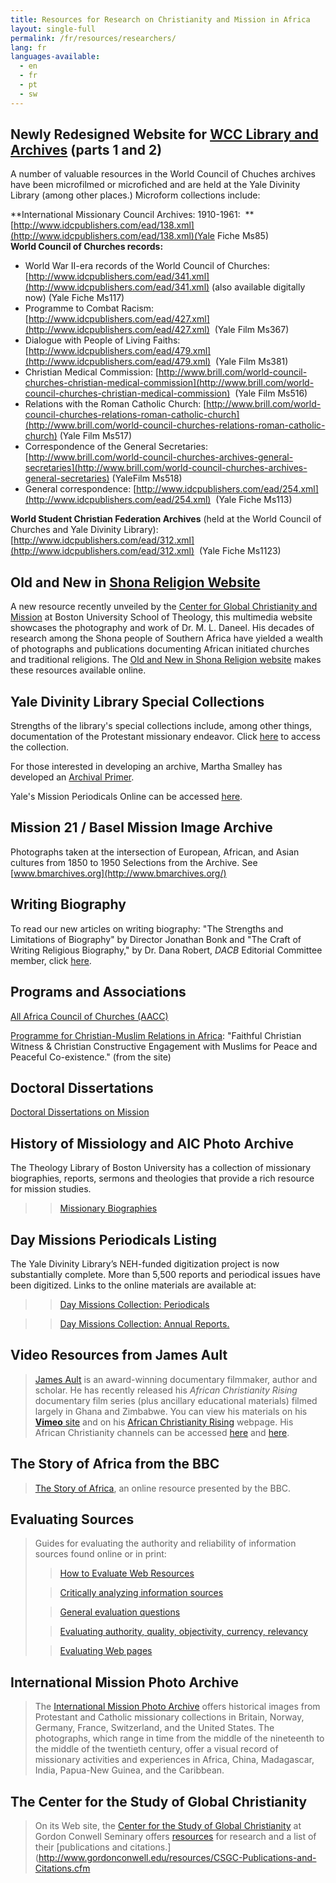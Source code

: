 ```yaml
---
title: Resources for Research on Christianity and Mission in Africa
layout: single-full
permalink: /fr/resources/researchers/
lang: fr
languages-available:                         
  - en
  - fr
  - pt
  - sw
---
```


## Newly Redesigned Website for [WCC Library and Archives](http://www.oikoumene.org/en/what-we-do/library-and-archives) (parts 1 and 2)

A number of valuable resources in the World Council of Chuches archives have been microfilmed or microfiched and are held at the Yale Divinity Library (among other places.) Microform collections include:  

**International Missionary Council Archives: 1910-1961:  **[http://www.idcpublishers.com/ead/138.xml](http://www.idcpublishers.com/ead/138.xml)(Yale Fiche Ms85)  
**World Council of Churches records:**

*   World War II-era records of the World Council of Churches: [http://www.idcpublishers.com/ead/341.xml](http://www.idcpublishers.com/ead/341.xml) (also available digitally now) (Yale Fiche Ms117)
*   Programme to Combat Racism: [http://www.idcpublishers.com/ead/427.xml](http://www.idcpublishers.com/ead/427.xml)  (Yale Film Ms367)
*   Dialogue with People of Living Faiths: [http://www.idcpublishers.com/ead/479.xml](http://www.idcpublishers.com/ead/479.xml)  (Yale Film Ms381)
*   Christian Medical Commission: [http://www.brill.com/world-council-churches-christian-medical-commission](http://www.brill.com/world-council-churches-christian-medical-commission)  (Yale Film Ms516)
*   Relations with the Roman Catholic Church: [http://www.brill.com/world-council-churches-relations-roman-catholic-church](http://www.brill.com/world-council-churches-relations-roman-catholic-church) (Yale Film Ms517)
*   Correspondence of the General Secretaries: [http://www.brill.com/world-council-churches-archives-general-secretaries](http://www.brill.com/world-council-churches-archives-general-secretaries) (YaleFilm Ms518)
*   General correspondence: [http://www.idcpublishers.com/ead/254.xml](http://www.idcpublishers.com/ead/254.xml)  (Yale Fiche Ms113)

**World Student Christian Federation Archives** (held at the World Council of Churches and Yale Divinity Library): [http://www.idcpublishers.com/ead/312.xml](http://www.idcpublishers.com/ead/312.xml)  (Yale Fiche Ms1123)

## Old and New in [Shona Religion Website](http://sites.bu.edu/shonareligion/)

A new resource recently unveiled by the [Center for Global Christianity and Mission](http://www.bu.edu/cgcm/) at Boston University School of Theology, this multimedia website showcases the photography and work of Dr. M. L. Daneel. His decades of research among the Shona people of Southern Africa have yielded a wealth of photographs and publications documenting African initiated churches and traditional religions. The [Old and New in Shona Religion website](http://sites.bu.edu/shonareligion/) makes these resources available online.  

## Yale Divinity Library Special Collections

Strengths of the library's special collections include, among other things, documentation of the Protestant missionary endeavor. Click [here](http://web.library.yale.edu/divinity/special-collections) to access the collection.  

For those interested in developing an archive, Martha Smalley has developed an [Archival Primer](http://web.library.yale.edu/sites/default/files/files/archivalprimer_eng.pdf).  

Yale's Mission Periodicals Online can be accessed [here](http://guides.library.yale.edu/missionperiodicals).  

## Mission 21 / Basel Mission Image Archive

Photographs taken at the intersection of European, African, and Asian cultures from 1850 to 1950 Selections from the Archive. See [www.bmarchives.org](http://www.bmarchives.org/)  

## Writing Biography

To read our new articles on writing biography: "The Strengths and Limitations of Biography" by Director Jonathan Bonk and "The Craft of Writing Religious Biography," by Dr. Dana Robert, _DACB_ Editorial Committee member, click [here](resources/writing-biography.html).  

## Programs and Associations

[All Africa Council of Churches (AACC)](http://www.oikoumene.org/en/member-churches/africa/aacc)  

[Programme for Christian-Muslim Relations in Africa](http://www.procmura-prica.org/en/): "Faithful Christian Witness & Christian Constructive Engagement with Muslims for Peace and Peaceful Co-existence." (from the site)  

## Doctoral Dissertations

[Doctoral Dissertations on Mission](http://www.omscibmr.org/dissertations/index.php)  

## History of Missiology and AIC Photo Archive

The Theology Library of Boston University has a collection of missionary biographies, reports, sermons and theologies that provide a rich resource for mission studies.  

>> [Missionary Biographies](http://www.bu.edu/missiology/missionary-biography/)  

## Day Missions Periodicals Listing

The Yale Divinity Library’s NEH-funded digitization project is now substantially complete. More than 5,500 reports and periodical issues have been digitized. Links to the online materials are available at:  

>> [Day Missions Collection: Periodicals](http://web.library.yale.edu/divinity/day-missions-collection-annual-reports-listing)  

>> [Day Missions Collection: Annual Reports.](http://web.library.yale.edu/divinity/day-missions-collection-periodicals-listing)  

## Video Resources from James Ault

> [James Ault](http://jamesault.com/) is an award-winning documentary filmmaker, author and scholar. He has recently released his _African Christianity Rising_ documentary film series (plus ancillary educational materials) filmed largely in Ghana and Zimbabwe. You can view his materials on his [**Vimeo** site](http://vimeo.com/jamesault) and on his [African Christianity Rising](http://jamesault.com/documentaries/africa-project/) webpage. His African Christianity channels can be accessed [here](http://vimeo.com/channels/343912) and [here](http://vimeo.com/channels/203513).

## The Story of Africa from the BBC

> [The Story of Africa](http://www.bbc.co.uk/worldservice/africa/features/storyofafrica/index.shtml), an online resource presented by the BBC.

## Evaluating Sources

> Guides for evaluating the authority and reliability of information sources found online or in print:  
>   
> >[How to Evaluate Web Resources](http://www.whoishostingthis.com/resources/evaluating-web-resources/)  
>   
> >[Critically analyzing information sources](http://guides.library.cornell.edu/criticallyanalyzing)  
>   
> >[General evaluation questions](http://www.libraries.psu.edu/psul/lls/students/research_resources/evaluate_info.html)  
>   
> >[Evaluating authority, quality, objectivity, currency, relevancy](https://library.uoregon.edu/guides/findarticles/credibility.html)  
>   
> >[Evaluating Web pages](http://www.lib.berkeley.edu/TeachingLib/Guides/Internet/Evaluate.html)

## International Mission Photo Archive

> The [International Mission Photo Archive](http://www.usc.edu/impa) offers historical images from Protestant and Catholic missionary collections in Britain, Norway, Germany, France, Switzerland, and the United States. The photographs, which range in time from the middle of the nineteenth to the middle of the twentieth century, offer a visual record of missionary activities and experiences in Africa, China, Madagascar, India, Papua-New Guinea, and the Caribbean.

## The Center for the Study of Global Christianity

> On its Web site, the [Center for the Study of Global Christianity](http://www.gordonconwell.edu/resources/Center-for-the-Study-of-Global-Christianity.cfm) at Gordon Conwell Seminary offers [resources](http://www.gordonconwell.edu/resources/CSGC-Resources.cfm) for research and a list of their [publications and citations.](http://www.gordonconwell.edu/resources/CSGC-Publications-and-Citations.cfm
